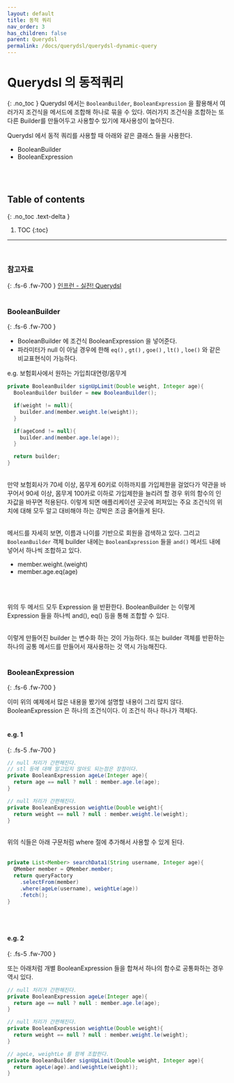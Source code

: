 ```yaml
---
layout: default
title: 동적 쿼리 
nav_order: 3
has_children: false
parent: Querydsl
permalink: /docs/querydsl/querydsl-dynamic-query
---
```



# Querydsl 의 동적쿼리
{: .no_toc }
Querydsl 에서는 `BooleanBuilder`, `BooleanExpression` 을 활용해서 여러가지 조건식을 메서드에 조합해 하나로 묶을 수 있다. 여러가지 조건식을 조합하는 또 다른 Builder를 만들어두고 사용할수 있기에 재사용성이 높아진다.

Querydsl 에서 동적 쿼리를 사용할 때 아래와 같은 클래스 들을 사용한다.
- BooleanBuilder
- BooleanExpression
<br>
<br>


## Table of contents
{: .no_toc .text-delta }

1. TOC
{:toc}

---

<br>

### 참고자료
{: .fs-6 .fw-700 }
[인프런 - 실전! Querydsl](https://www.inflearn.com/course/querydsl-%EC%8B%A4%EC%A0%84)
<br>
<br>


### BooleanBuilder
{: .fs-6 .fw-700 }
- BooleanBuilder 에 조건식 BooleanExpression 을 넣어준다.
- 파라미터가 null 이 아닐 경우에 한해 `eq()` , `gt()` , `goe()` , `lt()` , `loe()` 와 같은 비교표현식이 가능하다.

e.g. 보험회사에서 원하는 가입최대연령/몸무게
```java
private BooleanBuilder signUpLimit(Double weight, Integer age){
  BooleanBuilder builder = new BooleanBuilder();

  if(weight != null){
    builder.and(member.weight.le(weight));
  }

  if(ageCond != null){
    builder.and(member.age.le(age));
  }

  return builder;
}
```
<br>
만약 보험회사가 70세 이상, 몸무게 60키로 이하까지를 가입제한을 걸었다가 약관을 바꾸어서 90세 이상, 몸무게 100카로 이하로 가입제한을 늘리려 할 경우 위의 함수의 인자값을 바꾸면 적용된다.
이렇게 되면 애플리케이션 곳곳에 퍼져있는 주요 조건식의 위치에 대해 모두 알고 대비해야 하는 강박은 조금 줄어들게 된다.<br>
<br>

메서드를 자세히 보면, 이름과 나이를 기반으로 회원을 검색하고 있다. 그리고 `BooleanBuilder` 객체 builder 내에는 `BooleanExpression` 들을 `and()` 메서드 내에 넣어서 하나씩 조합하고 있다.<br>
- member.weight.(weight)
- member.age.eq(age)
<br>
<br>

위의 두 메서드 모두 Expression 을 반환한다. BooleanBuilder 는 이렇게 Expression 들을 하나씩 and(), eq() 등을 통해 조합할 수 있다.<br>
<br>

이렇게 만들어진 builder 는 변수화 하는 것이 가능하다.
또는 builder 객체를 반환하는 하나의 공통 메서드를 만들어서 재사용하는 것 역시 가능해진다. <br>
<br>

### BooleanExpression
{: .fs-6 .fw-700 }

이미 위의 예제에서 많은 내용을 봤기에 설명할 내용이 그리 많지 않다. BooleanExpression 은 하나의 조건식이다. 이 조건식 하나 하나가 객체다.<br>
<br>

#### e.g. 1
{: .fs-5 .fw-700 }

```java
// null 처리가 간편해진다.
// stl 등에 대해 알고있지 않아도 되는점은 장점이다.
private BooleanExpression ageLe(Integer age){
  return age == null ? null : member.age.le(age);
}

// null 처리가 간편해진다.
private BooleanExpression weightLe(Double weight){
  return weight == null ? null : member.weight.le(weight);
}
```
<br>
위의 식들은 아래 구문처럼 where 절에 추가해서 사용할 수 있게 된다.

<br>
<br>

```java
private List<Member> searchData1(String username, Integer age){
  QMember member = QMember.member;
  return queryFactory
    .selectFrom(member)
    .where(ageLe(username), weightLe(age))
    .fetch();
}
```
<br>
<br>

#### e.g. 2
{: .fs-5 .fw-700 }

또는 아래처럼 개별 BooleanExpression 들을 합쳐서 하나의 함수로 공통화하는 경우 역시 있다.

```java
// null 처리가 간편해진다.
private BooleanExpression ageLe(Integer age){
  return age == null ? null : member.age.le(age);
}

// null 처리가 간편해진다.
private BooleanExpression weightLe(Double weight){
  return weight == null ? null : member.weight.le(weight);
}

// ageLe, weightLe 를 함께 조합한다.
private BooleanBuilder signUpLimit(Double weight, Integer age){
  return ageLe(age).and(weightLe(weight));
}

```
<br>
<br>
